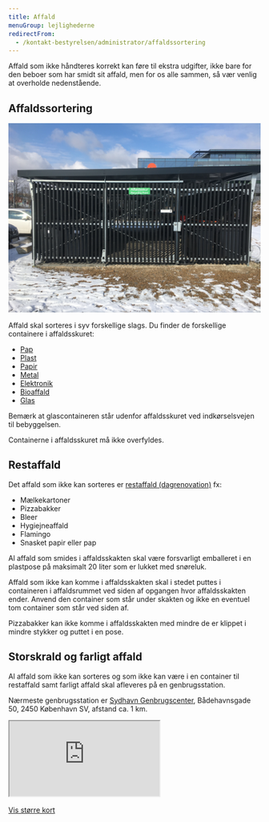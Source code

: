 ```yaml
---
title: Affald
menuGroup: lejlighederne
redirectFrom:
  - /kontakt-bestyrelsen/administrator/affaldssortering
---
```

Affald som ikke håndteres korrekt kan føre til ekstra udgifter, ikke bare for den beboer som har smidt sit affald, men for os alle sammen, så vær venlig at overholde nedenstående.

## Affaldssortering

![Affaldsskur](affaldsskur.jpg)

Affald skal sorteres i syv forskellige slags. Du finder de forskellige containere i affaldsskuret:

- [Pap](https://www.kk.dk/artikel/sortering-af-pap)
- [Plast](https://www.kk.dk/artikel/saadan-sorterer-du-dit-plastaffald)
- [Papir](https://www.kk.dk/artikel/sortering-af-papir)
- [Metal](https://www.kk.dk/artikel/sortering-af-metal)
- [Elektronik](https://www.kk.dk/artikel/sortering-af-elektronik)
- [Bioaffald](https://www.kk.dk/artikel/saadan-sorterer-du-dit-bioaffald)
- [Glas](https://www.kk.dk/artikel/sortering-af-glas)

Bemærk at glascontaineren står udenfor affaldsskuret ved indkørselsvejen til bebyggelsen.

Containerne i affaldsskuret må ikke overfyldes.

## Restaffald

Det affald som ikke kan sorteres er [restaffald (dagrenovation)](https://www.kk.dk/artikel/saadan-sorterer-du-dit-restaffald-dagrenovation) fx:

- Mælkekartoner
- Pizzabakker
- Bleer
- Hygiejneaffald
- Flamingo
- Snasket papir eller pap

Al affald som smides i affaldsskakten skal være forsvarligt emballeret i en plastpose på maksimalt 20 liter som er lukket med snøreluk.

Affald som ikke kan komme i affaldsskakten skal i stedet puttes i containeren i affaldsrummet ved siden af opgangen hvor affaldsskakten ender. Anvend den container som står under skakten og ikke en eventuel tom container som står ved siden af.

Pizzabakker kan ikke komme i affaldsskakten med mindre de er klippet i mindre stykker og puttet i en pose.

## Storskrald og farligt affald

Al affald som ikke kan sorteres og som ikke kan være i en container til restaffald samt farligt affald skal afleveres på en genbrugsstation.

Nærmeste genbrugsstation er [Sydhavn Genbrugscenter](https://sydhavngenbrugscenter.kk.dk/), Bådehavnsgade 50, 2450 København SV, afstand ca. 1&nbsp;km.

<div class="iframe-container">
  <iframe title="Kort som viser Sydhavn Genbrugscenter" src="https://www.openstreetmap.org/export/embed.html?bbox=12.528083324432375%2C55.63124243188086%2C12.55140781402588%2C55.64645368368984&amp;layer=mapnik&amp;marker=55.63884879609704%2C12.539734840393066" loading="lazy"></iframe>
</div>

[Vis større kort](https://www.openstreetmap.org/?mlat=55.6388&amp;mlon=12.5398#map=16/55.6388/12.5398&amp;layers=N)
